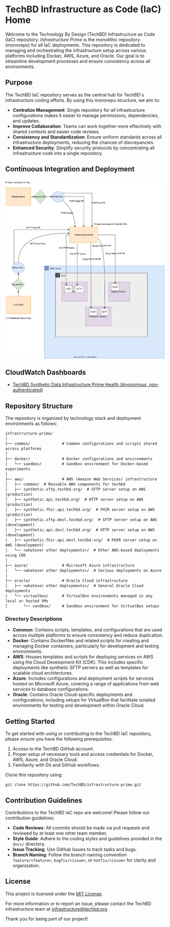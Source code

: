 # TechBD Infrastructure as Code (IaC) Home

Welcome to the Technology By Design (TechBD) Infrastructure as Code (IaC) repository. _Infrastructure Prime_ is the monolithic repository (monorepo) for all IaC deployments. This repository is dedicated to managing and orchestrating the infrastructure setup across various platforms including Docker, AWS, Azure, and Oracle. Our goal is to streamline development processes and ensure consistency across all environments.

## Purpose

The TechBD IaC repository serves as the central hub for TechBD's infrastructure coding efforts. By using this monorepo structure, we aim to:

- **Centralize Management**: Single repository for all infrastructure configurations makes it easier to manage permissions, dependencies, and updates.
- **Improve Collaboration**: Teams can work together more effectively with shared contexts and easier code reviews.
- **Consistency and Standardization**: Ensure uniform standards across all infrastructure deployments, reducing the chances of discrepancies.
- **Enhanced Security**: Simplify security protocols by concentrating all infrastructure code into a single repository.

## Continuous Integration and Deployment

![Release](support/docs/github-release-aws-deployment.drawio.svg)

## CloudWatch Dashboards

- [TechBD Synthetic Data Infrastructure Prime Health (Anonymous, non-authenticated)](https://cloudwatch.amazonaws.com/dashboard.html?dashboard=TechBD-Synthetic-Data-Infrastructure-Prime-Health&context=eyJSIjoidXMtZWFzdC0xIiwiRCI6ImN3LWRiLTMzOTcxMjc4NjcwMSIsIlUiOiJ1cy1lYXN0LTFfTkdaZDBSTU55IiwiQyI6IjY0Y28wamRsczBocDM2ZzE5OG04aGhjMTVhIiwiSSI6InVzLWVhc3QtMTplMWYzNDQ3ZC05NjVhLTRiZmItODNhMC0wOTYyMTA4NDk4OWUiLCJNIjoiUHVibGljIn0=)

## Repository Structure

The repository is organized by technology stack and deployment environments as follows:

```
infrastructure-prime/
│
├── common/              # Common configurations and scripts shared across platforms
│
├── docker/              # Docker configurations and environments
│   └── sandbox/         # Sandbox environment for Docker-based experiments
│
├── aws/                 # AWS (Amazon Web Services) infrastructure
│   ├── common/  # Reusable AWS components for techbd
│   ├── synthetic.sftp.techbd.org/  # SFTP server setup on AWS (production)
│   ├── synthetic.api.techbd.org/  # HTTP server setup on AWS (production)
│   ├── synthetic.fhir.api.techbd.org/  # FHIR server setup on AWS (production)
│   ├── synthetic.sftp.devl.techbd.org/  # SFTP server setup on AWS (development)
│   ├── synthetic.api.devl.techbd.org/  # HTTP server setup on AWS (development)
│   ├── synthetic.fhir.api.devl.techbd.org/  # FHIR server setup on AWS (development)
│   └── <whatever other deployments>/  # Other AWS-based deployments using CDK
│
├── azure/               # Microsoft Azure infrastructure
│   └── <whatever other deployments>/  # Various deployments on Azure
│
├── oracle/              # Oracle Cloud infrastructure
│   ├── <whatever other deployments>/  # General Oracle Cloud deployments
│   └── virtualbox/      # VirtualBox environments managed in any local or hosted VMs
│       └── sandbox/     # Sandbox environment for VirtualBox setups
```

### Directory Descriptions

- **Common**: Contains scripts, templates, and configurations that are used across multiple platforms to ensure consistency and reduce duplication.
- **Docker**: Contains Dockerfiles and related scripts for creating and managing Docker containers, particularly for development and testing environments.
- **AWS**: Houses templates and scripts for deploying services on AWS using the Cloud Development Kit (CDK). This includes specific deployments like synthetic SFTP servers as well as templates for scalable cloud architectures.
- **Azure**: Includes configurations and deployment scripts for services hosted on Microsoft Azure, covering a range of applications from web services to database configurations.
- **Oracle**: Contains Oracle Cloud-specific deployments and configurations, including setups for VirtualBox that facilitate isolated environments for testing and development within Oracle Cloud.

## Getting Started

To get started with using or contributing to the TechBD IaC repository, please ensure you have the following prerequisites:

1. Access to the TechBD GitHub account.
2. Proper setup of necessary tools and access credentials for Docker, AWS, Azure, and Oracle Cloud.
3. Familiarity with Git and GitHub workflows.

Clone this repository using:
```
git clone https://github.com/TechBD/infrastructure-prime.git
```

## Contribution Guidelines

Contributions to the TechBD IaC repo are welcome! Please follow our contribution guidelines:

- **Code Reviews**: All commits should be made via pull requests and reviewed by at least one other team member.
- **Style Guide**: Adhere to the coding styles and guidelines provided in the `docs/` directory.
- **Issue Tracking**: Use GitHub Issues to track tasks and bugs.
- **Branch Naming**: Follow the branch naming convention `feature/<feature>`, `bugfix/<issue>`, or `hotfix/<issue>` for clarity and organization.

## License

This project is licensed under the [MIT License](LICENSE.md).

For more information or to report an issue, please contact the TechBD infrastructure team at [infrastructure@techbd.org](mailto:infrastructure@techbd.org).

Thank you for being part of our project!
